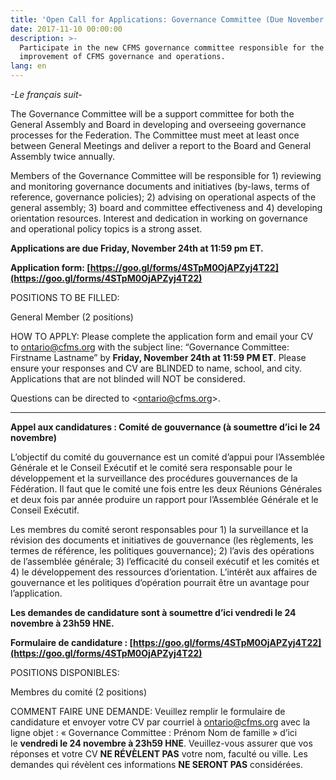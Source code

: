 ```yaml
---
title: 'Open Call for Applications: Governance Committee (Due November 24th)'
date: 2017-11-10 00:00:00
description: >-
  Participate in the new CFMS governance committee responsible for the
  improvement of CFMS governance and operations.
lang: en
---
```



*-Le fran&ccedil;ais suit-*

The Governance Committee will be a support committee for both the General Assembly and Board in developing and overseeing governance processes for the Federation. The Committee must meet at least once between General Meetings and deliver a report to the Board and General Assembly twice annually.

Members of the Governance Committee will be responsible for 1) reviewing and monitoring governance documents and initiatives (by-laws, terms of reference, governance policies); 2) advising on operational aspects of the general assembly; 3) board and committee effectiveness and 4) developing orientation resources. Interest and dedication in working on governance and operational policy topics is a strong asset.

**Applications are due Friday, November 24th at 11:59 pm ET.**

**Application form:&nbsp;[https://goo.gl/forms/4STpM0OjAPZyj4T22](https://goo.gl/forms/4STpM0OjAPZyj4T22)**

POSITIONS TO BE FILLED:

General Member (2 positions)

HOW TO APPLY: Please complete the application form and email your CV to&nbsp;[ontario@cfms.org](javascript:void(location.href='mailto:'+String.fromCharCode(111,110,116,97,114,105,111,64,99,102,109,115,46,111,114,103)))&nbsp;with the subject line: “Governance Committee: Firstname Lastname” by&nbsp;**Friday, November 24th at 11:59 PM ET**. Please ensure your responses and CV are BLINDED to name, school, and city. Applications that are not blinded will NOT be considered.

Questions can be directed to &lt;ontario@cfms.org&gt;.

<div align="center"><hr size="0" width="100%" noshade="noshade" align="center" /></div>

**Appel aux candidatures : Comit&eacute; de gouvernance (&agrave; soumettre d’ici le 24 novembre)**

L’objectif du comit&eacute; du gouvernance est un comit&eacute; d’appui pour l’Assembl&eacute;e G&eacute;n&eacute;rale et le Conseil Ex&eacute;cutif et le comit&eacute; sera responsable pour le d&eacute;veloppement et la surveillance des proc&eacute;dures gouvernances de la F&eacute;d&eacute;ration. Il faut que le comit&eacute; une fois entre les deux R&eacute;unions G&eacute;n&eacute;rales et deux fois par ann&eacute;e produire un rapport pour l’Assembl&eacute;e G&eacute;n&eacute;rale et le Conseil Ex&eacute;cutif.

Les membres du comit&eacute; seront responsables pour 1) la surveillance et la r&eacute;vision des documents et initiatives de gouvernance (les r&egrave;glements, les termes de r&eacute;f&eacute;rence, les politiques gouvernance); 2) l’avis des op&eacute;rations de l’assembl&eacute;e g&eacute;n&eacute;rale; 3) l’efficacit&eacute; du conseil ex&eacute;cutif et les comit&eacute;s et 4) le d&eacute;veloppement des ressources d’orientation. L’int&eacute;r&ecirc;t aux affaires de gouvernance et les politiques d’op&eacute;ration pourrait &ecirc;tre un avantage pour l’application.

**Les demandes de candidature sont &agrave; soumettre d’ici vendredi le 24 novembre &agrave; 23h59 HNE.**

**Formulaire de candidature : [https://goo.gl/forms/4STpM0OjAPZyj4T22](https://goo.gl/forms/4STpM0OjAPZyj4T22)**

POSITIONS DISPONIBLES:

Membres du comit&eacute; (2 positions)

COMMENT FAIRE UNE DEMANDE: Veuillez remplir le formulaire de candidature et envoyer votre CV par courriel &agrave; ontario@cfms.org avec la ligne objet : &laquo; Governance Committee : Pr&eacute;nom Nom de famille &raquo; d’ici le&nbsp;**vendredi le 24 novembre &agrave; 23h59 HNE**. Veuillez-vous assurer que vos r&eacute;ponses et votre CV **NE R&Eacute;V&Egrave;LENT PAS** votre nom, facult&eacute; ou ville. Les demandes qui r&eacute;v&egrave;lent ces informations **NE SERONT PAS** consid&eacute;r&eacute;es.